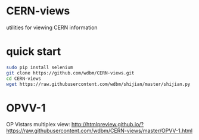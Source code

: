 # CERN-views

utilities for viewing CERN information

# quick start

```Bash
sudo pip install selenium
git clone https://github.com/wdbm/CERN-views.git
cd CERN-views
wget https://raw.githubusercontent.com/wdbm/shijian/master/shijian.py
```

# OPVV-1

OP Vistars multiplex view: <http://htmlpreview.github.io/?https://raw.githubusercontent.com/wdbm/CERN-views/master/OPVV-1.html>
